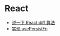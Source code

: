 # React

- [说一下 React diff 算法](https://github.com/zxf4399/interview/issues/11)
- [实现 usePersistFn](https://github.com/zxf4399/interview/issues/45)
